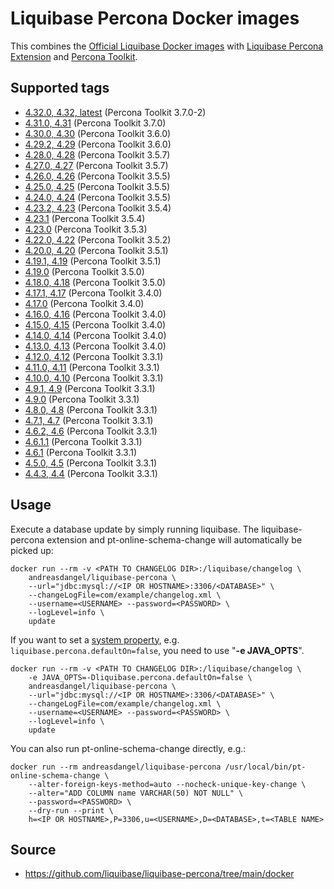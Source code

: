 # Liquibase Percona Docker images

This combines the [Official Liquibase Docker images](https://hub.docker.com/r/liquibase/liquibase)
with [Liquibase Percona Extension](https://github.com/liquibase/liquibase-percona) and
[Percona Toolkit](https://www.percona.com/doc/percona-toolkit/LATEST/index.html).

## Supported tags

*   [4.32.0, 4.32, latest](https://github.com/liquibase/liquibase-percona/blob/main/docker/Dockerfile) (Percona Toolkit 3.7.0-2)
*   [4.31.0, 4.31](https://github.com/liquibase/liquibase-percona/blob/f69fcf06ae07885f6982cad1057636fc4a27deb7/docker/Dockerfile) (Percona Toolkit 3.7.0)
*   [4.30.0, 4.30](https://github.com/liquibase/liquibase-percona/blob/793e18ad5f1c715475087b72fa652bad5dfc6d49/docker/Dockerfile) (Percona Toolkit 3.6.0)
*   [4.29.2, 4.29](https://github.com/liquibase/liquibase-percona/blob/465cb21da46db1c9a3d15b3dc084434e17c57f24/docker/Dockerfile) (Percona Toolkit 3.6.0)
*   [4.28.0, 4.28](https://github.com/liquibase/liquibase-percona/blob/4924b4fe1670909d01b409e752cdc7210884ff59/docker/Dockerfile) (Percona Toolkit 3.5.7)
*   [4.27.0, 4.27](https://github.com/liquibase/liquibase-percona/blob/ec56085fc71f988ca2ac29fdaf51897d190a4bf0/docker/Dockerfile) (Percona Toolkit 3.5.7)
*   [4.26.0, 4.26](https://github.com/liquibase/liquibase-percona/blob/4d5938c8f82578de5e710c363040837229b5e8d1/docker/Dockerfile) (Percona Toolkit 3.5.5)
*   [4.25.0, 4.25](https://github.com/liquibase/liquibase-percona/blob/9248833e77cab5925ac0ae3872e3aba7b2cd0bc3/docker/Dockerfile) (Percona Toolkit 3.5.5)
*   [4.24.0, 4.24](https://github.com/liquibase/liquibase-percona/blob/2a3b1eedd9cda15ebc7319c3d21959ccaeab8f17/docker/Dockerfile) (Percona Toolkit 3.5.5)
*   [4.23.2, 4.23](https://github.com/liquibase/liquibase-percona/blob/b2c15337500a3c0caba65e0e807902a12fcb8451/docker/Dockerfile) (Percona Toolkit 3.5.4)
*   [4.23.1](https://github.com/liquibase/liquibase-percona/blob/23416ba64189b059358bafe1f7ef97c4f55752bf/docker/Dockerfile) (Percona Toolkit 3.5.4)
*   [4.23.0](https://github.com/liquibase/liquibase-percona/blob/53a58d732508240b969bf4d6eb3296673d07c7c8/docker/Dockerfile) (Percona Toolkit 3.5.3)
*   [4.22.0, 4.22](https://github.com/liquibase/liquibase-percona/blob/9e136f306f3c4aa69c816fe1ab0d3891ee191083/docker/Dockerfile) (Percona Toolkit 3.5.2)
*   [4.20.0, 4.20](https://github.com/liquibase/liquibase-percona/blob/772d07ca50d513affd7affea925ef878d5604b0d/docker/Dockerfile) (Percona Toolkit 3.5.1)
*   [4.19.1, 4.19](https://github.com/liquibase/liquibase-percona/blob/0bd5e39b833b54b27695af8f410a08f7c784e70b/docker/Dockerfile) (Percona Toolkit 3.5.1)
*   [4.19.0](https://github.com/liquibase/liquibase-percona/blob/a63f959050334888fa6ba42681ddc2381a94bc09/docker/Dockerfile) (Percona Toolkit 3.5.0)
*   [4.18.0, 4.18](https://github.com/liquibase/liquibase-percona/blob/d59b9f8b6c0e0c296b2690bcf990803d3e996e08/docker/Dockerfile) (Percona Toolkit 3.5.0)
*   [4.17.1, 4.17](https://github.com/liquibase/liquibase-percona/blob/32972ba9573e9dd7863ce4320948fdfd89348940/docker/Dockerfile) (Percona Toolkit 3.4.0)
*   [4.17.0](https://github.com/liquibase/liquibase-percona/blob/ad87992a358313da6cb7ea47cd88562b58e2f496/docker/Dockerfile) (Percona Toolkit 3.4.0)
*   [4.16.0, 4.16](https://github.com/liquibase/liquibase-percona/blob/068b49992825ed2f16f8b171736b8f989c829e2c/docker/Dockerfile) (Percona Toolkit 3.4.0)
*   [4.15.0, 4.15](https://github.com/liquibase/liquibase-percona/blob/21d1cf6f7515692b12994eda8ac3b7343fdad38b/docker/Dockerfile) (Percona Toolkit 3.4.0)
*   [4.14.0, 4.14](https://github.com/liquibase/liquibase-percona/blob/ecdff8a42b94c5f9baadf5d9c6a5c5967f942488/docker/Dockerfile) (Percona Toolkit 3.4.0)
*   [4.13.0, 4.13](https://github.com/liquibase/liquibase-percona/blob/8a28dd673574b781278e6d49be3fd36a5a26fd7b/docker/Dockerfile) (Percona Toolkit 3.4.0)
*   [4.12.0, 4.12](https://github.com/liquibase/liquibase-percona/blob/8604bde698ebb8bbbb08db04f2f394cebb51553c/docker/Dockerfile) (Percona Toolkit 3.3.1)
*   [4.11.0, 4.11](https://github.com/liquibase/liquibase-percona/blob/7e5aeb5a521ce82a2eb6fdbde8f62be7ed6e583f/docker/Dockerfile) (Percona Toolkit 3.3.1)
*   [4.10.0, 4.10](https://github.com/liquibase/liquibase-percona/blob/da116adadd192d49fc170d7d31c4305c81a26ca4/docker/Dockerfile) (Percona Toolkit 3.3.1)
*   [4.9.1, 4.9](https://github.com/liquibase/liquibase-percona/blob/f1de6ad0e281b4db8fde59026b7fecb51b28e984/docker/Dockerfile) (Percona Toolkit 3.3.1)
*   [4.9.0](https://github.com/liquibase/liquibase-percona/blob/f5a0080b2ec44294771a82f9cf97daad513e1f6a/docker/Dockerfile) (Percona Toolkit 3.3.1)
*   [4.8.0, 4.8](https://github.com/liquibase/liquibase-percona/blob/5f50f6f6a861357ee499261db7c60cc54393b458/docker/Dockerfile) (Percona Toolkit 3.3.1)
*   [4.7.1, 4.7](https://github.com/liquibase/liquibase-percona/blob/3e320741e56d272f9ce16aeaebcbb013343785f0/docker/Dockerfile) (Percona Toolkit 3.3.1)
*   [4.6.2, 4.6](https://github.com/liquibase/liquibase-percona/blob/d61bd176834250989584e709c60cb5001241c1f5/docker/Dockerfile) (Percona Toolkit 3.3.1)
*   [4.6.1.1](https://github.com/liquibase/liquibase-percona/blob/a50593d442a4cfa9285da1aaf4f9f5727246e9ed/docker/Dockerfile) (Percona Toolkit 3.3.1)
*   [4.6.1](https://github.com/liquibase/liquibase-percona/blob/b184630d6214a0261279fd320410577e1c4b9df4/docker/Dockerfile) (Percona Toolkit 3.3.1)
*   [4.5.0, 4.5](https://github.com/liquibase/liquibase-percona/blob/4475f925d7c93c28e5a6a9996718df681739064b/docker/Dockerfile) (Percona Toolkit 3.3.1)
*   [4.4.3, 4.4](https://github.com/liquibase/liquibase-percona/blob/11761c13726b84cba7f234689294238078337fba/docker/Dockerfile) (Percona Toolkit 3.3.1)

## Usage

Execute a database update by simply running liquibase.
The liquibase-percona extension and pt-online-schema-change
will automatically be picked up:

```
docker run --rm -v <PATH TO CHANGELOG DIR>:/liquibase/changelog \
    andreasdangel/liquibase-percona \
    --url="jdbc:mysql://<IP OR HOSTNAME>:3306/<DATABASE>" \
    --changeLogFile=com/example/changelog.xml \
    --username=<USERNAME> --password=<PASSWORD> \
    --logLevel=info \
    update
```

If you want to set a [system property](https://github.com/liquibase/liquibase-percona#system-properties),
e.g. `liquibase.percona.defaultOn=false`, you need to use "**-e JAVA_OPTS**".

```
docker run --rm -v <PATH TO CHANGELOG DIR>:/liquibase/changelog \
    -e JAVA_OPTS=-Dliquibase.percona.defaultOn=false \
    andreasdangel/liquibase-percona \
    --url="jdbc:mysql://<IP OR HOSTNAME>:3306/<DATABASE>" \
    --changeLogFile=com/example/changelog.xml \
    --username=<USERNAME> --password=<PASSWORD> \
    --logLevel=info \
    update
```

You can also run pt-online-schema-change directly, e.g.:

```
docker run --rm andreasdangel/liquibase-percona /usr/local/bin/pt-online-schema-change \
    --alter-foreign-keys-method=auto --nocheck-unique-key-change \
    --alter="ADD COLUMN name VARCHAR(50) NOT NULL" \
    --password=<PASSWORD> \
    --dry-run --print \
    h=<IP OR HOSTNAME>,P=3306,u=<USERNAME>,D=<DATABASE>,t=<TABLE NAME>
```

## Source

*   <https://github.com/liquibase/liquibase-percona/tree/main/docker>

